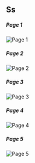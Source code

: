 ## Ss
##### Page 1
![Page 1]()

##### Page 2
![Page 2]()

##### Page 3
![Page 3]()

##### Page 4
![Page 4]()

##### Page 5
![Page 5]()
